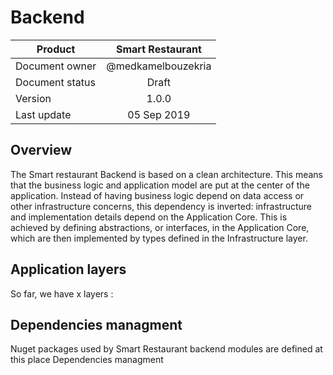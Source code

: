 # Backend

| Product          | Smart Restaurant         |
|------------------|:------------------------:|
| Document owner   | @medkamelbouzekria       |
| Document status  | Draft                    |
| Version          | 1.0.0                    |
| Last update      | 05 Sep 2019              |

## Overview

The Smart restaurant Backend is based on a clean architecture. This means that the business logic and application model are put at the center of the application. Instead of having business logic depend on data access or other infrastructure concerns, this dependency is inverted: infrastructure and implementation details depend on the Application Core. This is achieved by defining abstractions, or interfaces, in the Application Core, which are then implemented by types defined in the Infrastructure layer.

## Application layers

So far, we have x layers :


## Dependencies managment

Nuget packages used by Smart Restaurant backend modules are defined at this place Dependencies managment